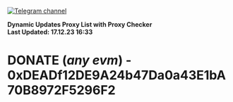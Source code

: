 [![Telegram channel](https://img.shields.io/endpoint?url=https://runkit.io/damiankrawczyk/telegram-badge/branches/master?url=https://t.me/n4z4v0d)](https://t.me/n4z4v0d) 

**Dynamic Updates Proxy List with Proxy Checker**  
**Last Updated: 17.12.23 16:33**

# DONATE (_any evm_) - 0xDEADf12DE9A24b47Da0a43E1bA70B8972F5296F2
